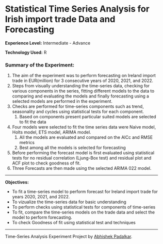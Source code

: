 # Statistical Time Series Analysis for Irish import trade Data and Forecasting

**Experience Level:** Intermediate - Advance

**Technology Used:** R

### Summary of the Experiment:

1. The aim of the experiment was to perform forecasting on Ireland import trade in EUR(million) for 3 consecutive years of 2020, 2021, and 2022.
2. Steps from visually understanding the time-series data, checking for various components in the series, fitting different models to the data to comparing and evaluating the models and finally forecasting using a selected models are performed in the experiment.
3. Checks are performed for time-series components such as trend, seasonality and cycles using statistical tests for each component.
    1. Based on components present particular suited models are selected to fit the data
4. Four models were selected to fit the time series data were Naive model, Holts model, ETS model, ARIMA model.
    1. All the models are evaluated and compared on the AICc and RMSE metrics
    2. Best among all the models is selected for forecasting
5. Before performing the forecast model is first evaluated using statistical tests for no residual correlation (Ljung-Box test) and residual plot and ACF plot to check goodness of fit.
6. Three Forecasts are then made using the selected ARIMA 022 model.

---

**Objectives:**
* To fit a time-series model to perform forecast for Ireland import trade for years 2020, 2021, and 2022.
* To vizualize the time-series data for basic understanding
* To perform checks using statistical tests for components of time-series
* To fit, compare the time-series models on the trade data and select the model to perform forecasting.
* To check Goodness of fit using statistical test and techniques

---

Time-Series Analysis Experiment Project by [Abhishek Padalkar](https://github.com/Padlu).
